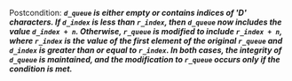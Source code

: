 Postcondition: ***`d_queue` is either empty or contains indices of 'D' characters. If `d_index` is less than `r_index`, then `d_queue` now includes the value `d_index + n`. Otherwise, `r_queue` is modified to include `r_index + n`, where `r_index` is the value of the first element of the original `r_queue` and `d_index` is greater than or equal to `r_index`. In both cases, the integrity of `d_queue` is maintained, and the modification to `r_queue` occurs only if the condition is met.***